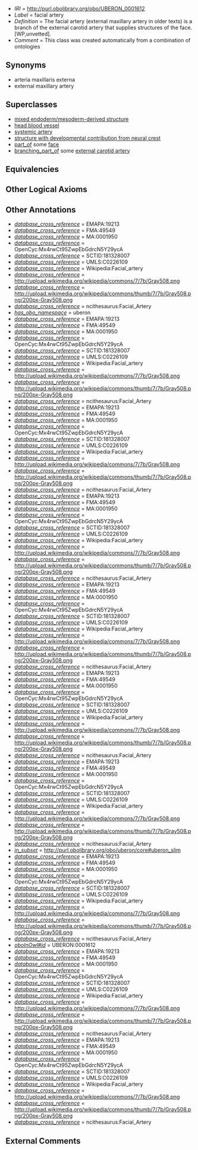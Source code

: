 * *IRI* = http://purl.obolibrary.org/obo/UBERON_0001612
 * *Label* = facial artery
 * *Definition* = The facial artery (external maxillary artery in older texts) is a branch of the external carotid artery that supplies structures of the face. [WP,unvetted].
 * *Comment* = This class was created automatically from a combination of ontologies

## Synonyms

 * arteria maxillaris externa
 * external maxillary artery

## Superclasses

 * [mixed endoderm/mesoderm-derived structure](../../UBERON/77/UBERON_0000077.md)
 * [head blood vessel](../../UBERON/96/UBERON_0003496.md)
 * [systemic artery](../../UBERON/73/UBERON_0004573.md)
 * [structure with developmental contribution from neural crest](../../UBERON/14/UBERON_0010314.md)
 * [part_of](../../BFO/50/BFO_0000050.md) some [face](../../UBERON/56/UBERON_0001456.md)
 * [branching_part_of](../../RO/80/RO_0002380.md) some [external carotid artery](../../UBERON/70/UBERON_0001070.md)

## Equivalencies


## Other Logical Axioms


## Other Annotations

 * *[database_cross_reference](../../ef/oboInOwl#hasDbXref.md)* = EMAPA:19213
 * *[database_cross_reference](../../ef/oboInOwl#hasDbXref.md)* = FMA:49549
 * *[database_cross_reference](../../ef/oboInOwl#hasDbXref.md)* = MA:0001950
 * *[database_cross_reference](../../ef/oboInOwl#hasDbXref.md)* = OpenCyc:Mx4rwCt95ZwpEbGdrcN5Y29ycA
 * *[database_cross_reference](../../ef/oboInOwl#hasDbXref.md)* = SCTID:181328007
 * *[database_cross_reference](../../ef/oboInOwl#hasDbXref.md)* = UMLS:C0226109
 * *[database_cross_reference](../../ef/oboInOwl#hasDbXref.md)* = Wikipedia:Facial_artery
 * *[database_cross_reference](../../ef/oboInOwl#hasDbXref.md)* = http://upload.wikimedia.org/wikipedia/commons/7/7b/Gray508.png
 * *[database_cross_reference](../../ef/oboInOwl#hasDbXref.md)* = http://upload.wikimedia.org/wikipedia/commons/thumb/7/7b/Gray508.png/200px-Gray508.png
 * *[database_cross_reference](../../ef/oboInOwl#hasDbXref.md)* = ncithesaurus:Facial_Artery
 * *[has_obo_namespace](../../ce/oboInOwl#hasOBONamespace.md)* = uberon
 * *[database_cross_reference](../../ef/oboInOwl#hasDbXref.md)* = EMAPA:19213
 * *[database_cross_reference](../../ef/oboInOwl#hasDbXref.md)* = FMA:49549
 * *[database_cross_reference](../../ef/oboInOwl#hasDbXref.md)* = MA:0001950
 * *[database_cross_reference](../../ef/oboInOwl#hasDbXref.md)* = OpenCyc:Mx4rwCt95ZwpEbGdrcN5Y29ycA
 * *[database_cross_reference](../../ef/oboInOwl#hasDbXref.md)* = SCTID:181328007
 * *[database_cross_reference](../../ef/oboInOwl#hasDbXref.md)* = UMLS:C0226109
 * *[database_cross_reference](../../ef/oboInOwl#hasDbXref.md)* = Wikipedia:Facial_artery
 * *[database_cross_reference](../../ef/oboInOwl#hasDbXref.md)* = http://upload.wikimedia.org/wikipedia/commons/7/7b/Gray508.png
 * *[database_cross_reference](../../ef/oboInOwl#hasDbXref.md)* = http://upload.wikimedia.org/wikipedia/commons/thumb/7/7b/Gray508.png/200px-Gray508.png
 * *[database_cross_reference](../../ef/oboInOwl#hasDbXref.md)* = ncithesaurus:Facial_Artery
 * *[database_cross_reference](../../ef/oboInOwl#hasDbXref.md)* = EMAPA:19213
 * *[database_cross_reference](../../ef/oboInOwl#hasDbXref.md)* = FMA:49549
 * *[database_cross_reference](../../ef/oboInOwl#hasDbXref.md)* = MA:0001950
 * *[database_cross_reference](../../ef/oboInOwl#hasDbXref.md)* = OpenCyc:Mx4rwCt95ZwpEbGdrcN5Y29ycA
 * *[database_cross_reference](../../ef/oboInOwl#hasDbXref.md)* = SCTID:181328007
 * *[database_cross_reference](../../ef/oboInOwl#hasDbXref.md)* = UMLS:C0226109
 * *[database_cross_reference](../../ef/oboInOwl#hasDbXref.md)* = Wikipedia:Facial_artery
 * *[database_cross_reference](../../ef/oboInOwl#hasDbXref.md)* = http://upload.wikimedia.org/wikipedia/commons/7/7b/Gray508.png
 * *[database_cross_reference](../../ef/oboInOwl#hasDbXref.md)* = http://upload.wikimedia.org/wikipedia/commons/thumb/7/7b/Gray508.png/200px-Gray508.png
 * *[database_cross_reference](../../ef/oboInOwl#hasDbXref.md)* = ncithesaurus:Facial_Artery
 * *[database_cross_reference](../../ef/oboInOwl#hasDbXref.md)* = EMAPA:19213
 * *[database_cross_reference](../../ef/oboInOwl#hasDbXref.md)* = FMA:49549
 * *[database_cross_reference](../../ef/oboInOwl#hasDbXref.md)* = MA:0001950
 * *[database_cross_reference](../../ef/oboInOwl#hasDbXref.md)* = OpenCyc:Mx4rwCt95ZwpEbGdrcN5Y29ycA
 * *[database_cross_reference](../../ef/oboInOwl#hasDbXref.md)* = SCTID:181328007
 * *[database_cross_reference](../../ef/oboInOwl#hasDbXref.md)* = UMLS:C0226109
 * *[database_cross_reference](../../ef/oboInOwl#hasDbXref.md)* = Wikipedia:Facial_artery
 * *[database_cross_reference](../../ef/oboInOwl#hasDbXref.md)* = http://upload.wikimedia.org/wikipedia/commons/7/7b/Gray508.png
 * *[database_cross_reference](../../ef/oboInOwl#hasDbXref.md)* = http://upload.wikimedia.org/wikipedia/commons/thumb/7/7b/Gray508.png/200px-Gray508.png
 * *[database_cross_reference](../../ef/oboInOwl#hasDbXref.md)* = ncithesaurus:Facial_Artery
 * *[database_cross_reference](../../ef/oboInOwl#hasDbXref.md)* = EMAPA:19213
 * *[database_cross_reference](../../ef/oboInOwl#hasDbXref.md)* = FMA:49549
 * *[database_cross_reference](../../ef/oboInOwl#hasDbXref.md)* = MA:0001950
 * *[database_cross_reference](../../ef/oboInOwl#hasDbXref.md)* = OpenCyc:Mx4rwCt95ZwpEbGdrcN5Y29ycA
 * *[database_cross_reference](../../ef/oboInOwl#hasDbXref.md)* = SCTID:181328007
 * *[database_cross_reference](../../ef/oboInOwl#hasDbXref.md)* = UMLS:C0226109
 * *[database_cross_reference](../../ef/oboInOwl#hasDbXref.md)* = Wikipedia:Facial_artery
 * *[database_cross_reference](../../ef/oboInOwl#hasDbXref.md)* = http://upload.wikimedia.org/wikipedia/commons/7/7b/Gray508.png
 * *[database_cross_reference](../../ef/oboInOwl#hasDbXref.md)* = http://upload.wikimedia.org/wikipedia/commons/thumb/7/7b/Gray508.png/200px-Gray508.png
 * *[database_cross_reference](../../ef/oboInOwl#hasDbXref.md)* = ncithesaurus:Facial_Artery
 * *[database_cross_reference](../../ef/oboInOwl#hasDbXref.md)* = EMAPA:19213
 * *[database_cross_reference](../../ef/oboInOwl#hasDbXref.md)* = FMA:49549
 * *[database_cross_reference](../../ef/oboInOwl#hasDbXref.md)* = MA:0001950
 * *[database_cross_reference](../../ef/oboInOwl#hasDbXref.md)* = OpenCyc:Mx4rwCt95ZwpEbGdrcN5Y29ycA
 * *[database_cross_reference](../../ef/oboInOwl#hasDbXref.md)* = SCTID:181328007
 * *[database_cross_reference](../../ef/oboInOwl#hasDbXref.md)* = UMLS:C0226109
 * *[database_cross_reference](../../ef/oboInOwl#hasDbXref.md)* = Wikipedia:Facial_artery
 * *[database_cross_reference](../../ef/oboInOwl#hasDbXref.md)* = http://upload.wikimedia.org/wikipedia/commons/7/7b/Gray508.png
 * *[database_cross_reference](../../ef/oboInOwl#hasDbXref.md)* = http://upload.wikimedia.org/wikipedia/commons/thumb/7/7b/Gray508.png/200px-Gray508.png
 * *[database_cross_reference](../../ef/oboInOwl#hasDbXref.md)* = ncithesaurus:Facial_Artery
 * *[database_cross_reference](../../ef/oboInOwl#hasDbXref.md)* = EMAPA:19213
 * *[database_cross_reference](../../ef/oboInOwl#hasDbXref.md)* = FMA:49549
 * *[database_cross_reference](../../ef/oboInOwl#hasDbXref.md)* = MA:0001950
 * *[database_cross_reference](../../ef/oboInOwl#hasDbXref.md)* = OpenCyc:Mx4rwCt95ZwpEbGdrcN5Y29ycA
 * *[database_cross_reference](../../ef/oboInOwl#hasDbXref.md)* = SCTID:181328007
 * *[database_cross_reference](../../ef/oboInOwl#hasDbXref.md)* = UMLS:C0226109
 * *[database_cross_reference](../../ef/oboInOwl#hasDbXref.md)* = Wikipedia:Facial_artery
 * *[database_cross_reference](../../ef/oboInOwl#hasDbXref.md)* = http://upload.wikimedia.org/wikipedia/commons/7/7b/Gray508.png
 * *[database_cross_reference](../../ef/oboInOwl#hasDbXref.md)* = http://upload.wikimedia.org/wikipedia/commons/thumb/7/7b/Gray508.png/200px-Gray508.png
 * *[database_cross_reference](../../ef/oboInOwl#hasDbXref.md)* = ncithesaurus:Facial_Artery
 * *[in_subset](../../et/oboInOwl#inSubset.md)* = http://purl.obolibrary.org/obo/uberon/core#uberon_slim
 * *[database_cross_reference](../../ef/oboInOwl#hasDbXref.md)* = EMAPA:19213
 * *[database_cross_reference](../../ef/oboInOwl#hasDbXref.md)* = FMA:49549
 * *[database_cross_reference](../../ef/oboInOwl#hasDbXref.md)* = MA:0001950
 * *[database_cross_reference](../../ef/oboInOwl#hasDbXref.md)* = OpenCyc:Mx4rwCt95ZwpEbGdrcN5Y29ycA
 * *[database_cross_reference](../../ef/oboInOwl#hasDbXref.md)* = SCTID:181328007
 * *[database_cross_reference](../../ef/oboInOwl#hasDbXref.md)* = UMLS:C0226109
 * *[database_cross_reference](../../ef/oboInOwl#hasDbXref.md)* = Wikipedia:Facial_artery
 * *[database_cross_reference](../../ef/oboInOwl#hasDbXref.md)* = http://upload.wikimedia.org/wikipedia/commons/7/7b/Gray508.png
 * *[database_cross_reference](../../ef/oboInOwl#hasDbXref.md)* = http://upload.wikimedia.org/wikipedia/commons/thumb/7/7b/Gray508.png/200px-Gray508.png
 * *[database_cross_reference](../../ef/oboInOwl#hasDbXref.md)* = ncithesaurus:Facial_Artery
 * *[oboInOwl#id](../../id/oboInOwl#id.md)* = UBERON:0001612
 * *[database_cross_reference](../../ef/oboInOwl#hasDbXref.md)* = EMAPA:19213
 * *[database_cross_reference](../../ef/oboInOwl#hasDbXref.md)* = FMA:49549
 * *[database_cross_reference](../../ef/oboInOwl#hasDbXref.md)* = MA:0001950
 * *[database_cross_reference](../../ef/oboInOwl#hasDbXref.md)* = OpenCyc:Mx4rwCt95ZwpEbGdrcN5Y29ycA
 * *[database_cross_reference](../../ef/oboInOwl#hasDbXref.md)* = SCTID:181328007
 * *[database_cross_reference](../../ef/oboInOwl#hasDbXref.md)* = UMLS:C0226109
 * *[database_cross_reference](../../ef/oboInOwl#hasDbXref.md)* = Wikipedia:Facial_artery
 * *[database_cross_reference](../../ef/oboInOwl#hasDbXref.md)* = http://upload.wikimedia.org/wikipedia/commons/7/7b/Gray508.png
 * *[database_cross_reference](../../ef/oboInOwl#hasDbXref.md)* = http://upload.wikimedia.org/wikipedia/commons/thumb/7/7b/Gray508.png/200px-Gray508.png
 * *[database_cross_reference](../../ef/oboInOwl#hasDbXref.md)* = ncithesaurus:Facial_Artery
 * *[database_cross_reference](../../ef/oboInOwl#hasDbXref.md)* = EMAPA:19213
 * *[database_cross_reference](../../ef/oboInOwl#hasDbXref.md)* = FMA:49549
 * *[database_cross_reference](../../ef/oboInOwl#hasDbXref.md)* = MA:0001950
 * *[database_cross_reference](../../ef/oboInOwl#hasDbXref.md)* = OpenCyc:Mx4rwCt95ZwpEbGdrcN5Y29ycA
 * *[database_cross_reference](../../ef/oboInOwl#hasDbXref.md)* = SCTID:181328007
 * *[database_cross_reference](../../ef/oboInOwl#hasDbXref.md)* = UMLS:C0226109
 * *[database_cross_reference](../../ef/oboInOwl#hasDbXref.md)* = Wikipedia:Facial_artery
 * *[database_cross_reference](../../ef/oboInOwl#hasDbXref.md)* = http://upload.wikimedia.org/wikipedia/commons/7/7b/Gray508.png
 * *[database_cross_reference](../../ef/oboInOwl#hasDbXref.md)* = http://upload.wikimedia.org/wikipedia/commons/thumb/7/7b/Gray508.png/200px-Gray508.png
 * *[database_cross_reference](../../ef/oboInOwl#hasDbXref.md)* = ncithesaurus:Facial_Artery

## External Comments

